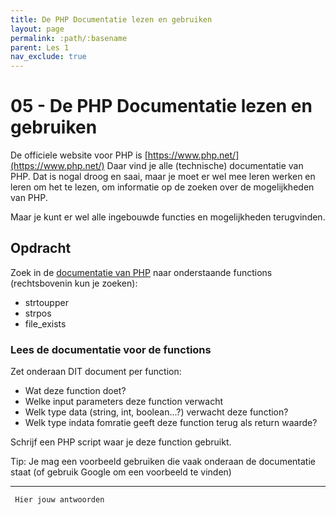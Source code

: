 ```yaml
---
title: De PHP Documentatie lezen en gebruiken
layout: page
permalink: :path/:basename
parent: Les 1
nav_exclude: true
---
```


# 05 - De PHP Documentatie lezen en gebruiken

De officiele website voor PHP is [https://www.php.net/](https://www.php.net/)
Daar vind je alle (technische) documentatie van PHP.
Dat is nogal droog en saai, maar je moet er wel mee leren werken en leren om het te lezen, om informatie op de zoeken over de mogelijkheden van PHP.

Maar je kunt er wel alle ingebouwde functies en mogelijkheden terugvinden.

## Opdracht

Zoek in de [documentatie van PHP](https://www.php.net/manual/en/) naar onderstaande functions (rechtsbovenin kun je zoeken):

- strtoupper
- strpos
- file_exists

### Lees de documentatie voor de functions

Zet onderaan DIT document per function:

- Wat deze function doet?
- Welke input parameters deze function verwacht
- Welk type data (string, int, boolean...?) verwacht deze function?
- Welk type indata fomratie geeft deze function terug als return waarde?

Schrijf een PHP script waar je deze function gebruikt.

Tip: Je mag een voorbeeld gebruiken die vaak onderaan de documentatie staat (of gebruik Google om een voorbeeld te vinden)

---
` Hier jouw antwoorden`
